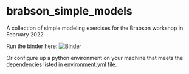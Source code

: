 # brabson_simple_models
A collection of simple modeling exercises for the Brabson workshop in February 2022

Run the binder here: [![Binder](https://mybinder.org/badge_logo.svg)](https://mybinder.org/v2/gh/pstaten/brabson_simple_models/HEAD)

Or configure up a python environment on your machine that meets the dependencies listed in [environment.yml](environment.yml) file.
